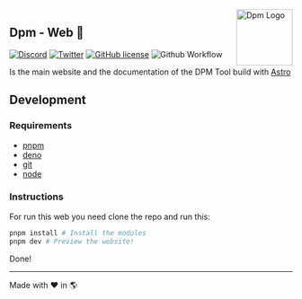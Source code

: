 <img src="https://avatars.githubusercontent.com/u/97813425" align="right" alt="Dpm Logo" width="100">

## Dpm - Web :sauropod:

[![Discord](https://img.shields.io/discord/932381618851692565?label=Discord&logo=discord&logoColor=white)](https://discord.gg/Um27YPJKud)
[![Twitter](https://img.shields.io/twitter/follow/dpm_land?label=Dpm%20Land&style=social)](https://twitter.com/intent/follow?screen_name=dpm_land)
[![GitHub license](https://img.shields.io/github/license/dpmland/draco?label=License)](./LICENSE)
![Github Workflow](https://img.shields.io/github/workflow/status/dpmland/draco/CI)

Is the main website and the documentation of the DPM Tool build with
[Astro](https://astro.build/)

## Development

### Requirements

- [pnpm](https://pnpm.io/)
- [deno](https://deno.land)
- [git](https://git-scm.com)
- [node](https://nodejs.org)

### Instructions

For run this web you need clone the repo and run this:

```sh
pnpm install # Install the modules
pnpm dev # Preview the website!
```

Done!

---

Made with :heart: in :earth_americas:
